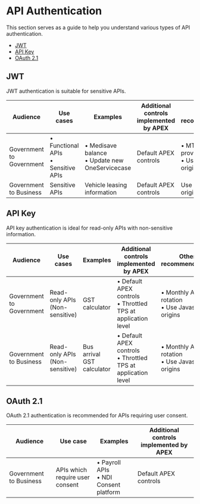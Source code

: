 # API Authentication

This section serves as a guide to help you understand various types of API authentication.

- [JWT](#jwt)
- [API Key](#api-key)
- [OAuth 2.1](#oauth-21)

## JWT

JWT authentication is suitable for sensitive APIs.

| Audience | Use cases | Examples  |  Additional controls implemented by APEX | Other recommendations                               |
|----------|----------------------------------|----------------------------------------------|------------------------------------------------------------|-----------------------------------------------------|
| Government to Government | • Functional APIs<br>•  Sensitive APIs  |  • Medisave balance <br>  • Update new OneServicecase | Default APEX controls | • MTLS (to provider platform)<br>• Use Javascript origins |
| Government to Business| Sensitive APIs | Vehicle leasing information | Default APEX controls | Use Javascript origins

## API Key

API key authentication is ideal for read-only APIs with non-sensitive information. 

| Audience | Use cases | Examples |  Additional controls implemented by APEX  | Other recommendations                               |
|----------|----------------------------------|----------------------------------------------|------------------------------------------------------------|-----------------------------------------------------|
| Government to Government | Read-only APIs   (Non-sensitive) | GST calculator                                | • Default APEX controls<br>• Throttled TPS at application level | • Monthly API key rotation<br> • Use Javascript origins    |
| Government to Business | Read-only APIs   (Non-sensitive) | Bus arrival   GST calculator                 | • Default APEX controls<br>• Throttled TPS at application level | • Monthly API key rotation<br> • Use Javascript origins   |                                             |

## OAuth 2.1

OAuth 2.1 authentication is recommended for APIs requiring user consent.

| Audience | Use case  | Examples | Additional controls implemented by APEX  |
|----------|----------------------------------------------|----------------------------------|------------------------------------------------------------|
| Government to Business  | APIs which require user consent  | • Payroll APIs<br>• NDI Consent platform | Default APEX controls  | 